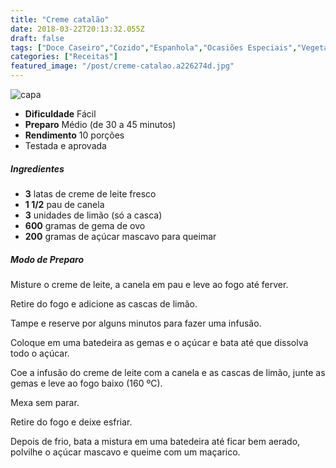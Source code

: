 ```yaml
---
title: "Creme catalão"
date: 2018-03-22T20:13:32.055Z
draft: false
tags: ["Doce Caseiro","Cozido","Espanhola","Ocasiões Especiais","Vegetariana"]
categories: ["Receitas"]
featured_image: "/post/creme-catalao.a226274d.jpg"
---
```


![capa](/post/creme-catalao.a226274d.jpg)

*   **Dificuldade** Fácil
*   **Preparo** Médio (de 30 a 45 minutos)
*   **Rendimento** 10 porções
*   Testada e aprovada
    

##### Ingredientes

*   **3** latas de creme de leite fresco
*   **1 1/2** pau de canela
*   **3** unidades de limão (só a casca)
*   **600** gramas de gema de ovo
*   **200** gramas de açúcar mascavo para queimar

##### Modo de Preparo

Misture o creme de leite, a canela em pau e leve ao fogo até ferver.

Retire do fogo e adicione as cascas de limão.

Tampe e reserve por alguns minutos para fazer uma infusão.

Coloque em uma batedeira as gemas e o açúcar e bata até que dissolva todo o açúcar.

Coe a infusão do creme de leite com a canela e as cascas de limão, junte as gemas e leve ao fogo baixo (160 ºC).

Mexa sem parar.

Retire do fogo e deixe esfriar.

Depois de frio, bata a mistura em uma batedeira até ficar bem aerado, polvilhe o açúcar mascavo e queime com um maçarico.

